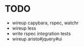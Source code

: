 TODO
====
 - wireup capybara, rspec, watchr
 - wireup less
 - write rspec integration tests
 - wireup aristo#jquery#ui
